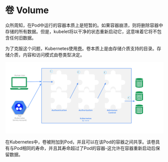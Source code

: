 # 卷 Volume

众所周知，在Pod中运行的容器本质上是短暂的。如果容器崩溃，则将删除容器中存储的所有数据。但是，kubelet将以干净的状态重新启动它，这意味着它将不包含任何旧数据。

为了克服这个问题，Kubernetes使用[卷](https://kubernetes.io/docs/concepts/storage/volumes/)。卷本质上是由存储介质支持的目录。存储介质，内容和访问模式由卷类型决定。

![Volumes](../../.gitbook/assets/image%20%2829%29.png)

在Kubernetes中，卷被附加到Pod，并且可以在该Pod的容器之间共享。该卷具有与Pod相同的寿命，并且其寿命超过了Pod的容器-这允许在容器重新启动后保留数据。

